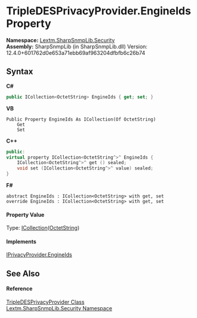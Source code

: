 # TripleDESPrivacyProvider.EngineIds Property 
 

**Namespace:**&nbsp;<a href="N_Lextm_SharpSnmpLib_Security">Lextm.SharpSnmpLib.Security</a><br />**Assembly:**&nbsp;SharpSnmpLib (in SharpSnmpLib.dll) Version: 12.4.0+601762d0e653a71ebb69af963204dfbfb6c26b74

## Syntax

**C#**<br />
``` C#
public ICollection<OctetString> EngineIds { get; set; }
```

**VB**<br />
``` VB
Public Property EngineIds As ICollection(Of OctetString)
	Get
	Set
```

**C++**<br />
``` C++
public:
virtual property ICollection<OctetString^>^ EngineIds {
	ICollection<OctetString^>^ get () sealed;
	void set (ICollection<OctetString^>^ value) sealed;
}
```

**F#**<br />
``` F#
abstract EngineIds : ICollection<OctetString> with get, set
override EngineIds : ICollection<OctetString> with get, set
```


#### Property Value
Type: <a href="https://docs.microsoft.com/dotnet/api/system.collections.generic.icollection-1" target="_blank" rel="noopener noreferrer">ICollection</a>(<a href="T_Lextm_SharpSnmpLib_OctetString">OctetString</a>)

#### Implements
<a href="P_Lextm_SharpSnmpLib_Security_IPrivacyProvider_EngineIds">IPrivacyProvider.EngineIds</a><br />

## See Also


#### Reference
<a href="T_Lextm_SharpSnmpLib_Security_TripleDESPrivacyProvider">TripleDESPrivacyProvider Class</a><br /><a href="N_Lextm_SharpSnmpLib_Security">Lextm.SharpSnmpLib.Security Namespace</a><br />